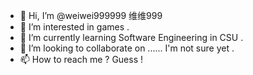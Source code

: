 - 👋 Hi, I’m @weiwei999999 维维999
- 👀 I’m interested in games .
- 🌱 I’m currently learning Software Engineering in CSU .
- 💞️ I’m looking to collaborate on ...... I'm not sure yet .
- 📫 How to reach me ? Guess !

<!---
weiwei999999/weiwei999999 is a ✨ special ✨ repository because its `README.md` (this file) appears on your GitHub profile.
You can click the Preview link to take a look at your changes.
--->
